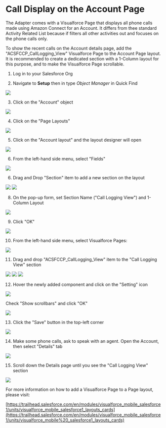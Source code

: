 <h1 id="call-display-on-the-account-page"> Call Display on the Account Page </h1>

The Adapter comes with a Visualforce Page that displays all phone calls
made using Amazon Connect for an Account. It differs from thee standard
Activity Related List because if filters all other activities out and
focuses on the phone calls only.

To show the recent calls on the Account details page, add the
"ACSFCCP_CallLogging_View" Visualforce Page to the Account Page layout.
It is recommended to create a dedicated section with a 1-Column layout
for this purpose, and to make the Visualforce Page scrollable.

1.  Log in to your Salesforce Org

2.  Navigate to **Setup** then in type *Object Manager* in Quick Find

<img src="../media/image203.png" />

3.  Click on the "Account" object

<img src="../media/image208.png" />

4.  Click on the "Page Layouts"

<img src="../media/image209.png" />

5.  Click on the "Account layout" and the layout designer will open

<img src="../media/image210.png" />

6.  From the left-hand side menu, select "Fields"

<img src="../media/image211.png" />

6.  Drag and Drop "Section" item to add a new section on the layout

<img src="../media/image212.png" />

<img src="../media/image213.png" />

8.  On the pop-up form, set Section Name ("Call Logging View") and 1-Column Layout

<img src="../media/image214.png" />

9.  Click "OK"

<img src="../media/image215.png" />

10. From the left-hand side menu, select Visualforce Pages:

<img src="../media/image216.png" />

11. Drag and drop "ACSFCCP_CallLogging_View" item to the "Call Logging View" section

<img src="../media/image217.png" />

<img src="../media/image218.png" />

<img src="../media/image219.png" />

12. Hover the newly added component and click on the "Setting" icon

<img src="../media/image220.png" />

Check "Show scrollbars" and click "OK"

<img src="../media/image221.png" />

13. Click the "Save" button in the top-left corner

<img src="../media/image222.png" />

14. Make some phone calls, ask to speak with an agent. Open the Account, then select "Details" tab

<img src="../media/image223.png" />

15. Scroll down the Details page until you see the "Call Logging View" section

<img src="../media/image224.png" />

For more information on how to add a Visualforce Page to a Page layout,
please visit:

[https://trailhead.salesforce.com/en/modules/visualforce_mobile_salesforce1/units/visualforce_mobile_salesforce1_layouts_cards](https://trailhead.salesforce.com/en/modules/visualforce_mobile_salesforce1/units/visualforce_mobile%20_salesforce1_layouts_cards)
